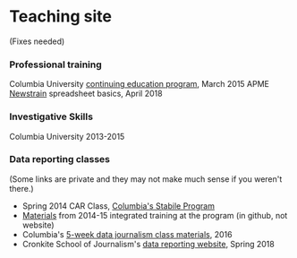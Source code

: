 # Teaching site 
(Fixes needed)

### Professional training 
Columbia University [continuing education program](fundamentals), March 2015
APME [Newstrain](newstrain) spreadsheet basics, April 2018

### Investigative Skills
Columbia University 2013-2015

### Data reporting classes
(Some links are private and they may not make much sense if you weren't there.) 
* Spring 2014 CAR Class, [Columbia's Stabile Program](http://sarahcnyt.github.io/stabile)
* [Materials](https://github.com/sarahcnyt/stabile) from 2014-15 integrated training at the program (in github, not website)
* Columbia's [5-week data journalism class materials](https://github.com/sarahcnyt/data-journalism), 2016
* Cronkite School of Journalism's [data reporting website](https://sarahcnyt.github.io/data-reporting/), Spring 2018

